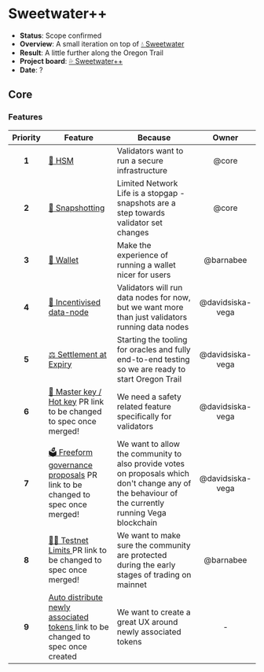 # Sweetwater++
  
* **Status**: Scope confirmed
* **Overview**: A small iteration on top of [💧 Sweetwater](./2.5-Sweetwater.md)
* **Result**: A little further along the Oregon Trail
* **Project board**: [💦 Sweetwater++](https://github.com/orgs/vegaprotocol/projects/93)
* **Date**: ?

## Core
### Features
| Priority | Feature | Because | Owner |
|:---------:|---------|---------|:------:|
| **1** | [🔑 HSM](https://github.com/orgs/vegaprotocol/projects/91) | Validators want to run a secure infrastructure | @core |
| **2** | [🎥 Snapshotting](https://github.com/orgs/vegaprotocol/projects/90) | Limited Network Life is a stopgap - snapshots are a step towards validator set changes | @core |
| **3** | [💼 Wallet](https://github.com/orgs/vegaprotocol/projects/94) | Make the experience of running a wallet nicer for users | @barnabee |
| **4** | [🤑 Incentivised data-node](https://github.com/orgs/vegaprotocol/projects/92) | Validators will run data nodes for now, but we want more than just validators running data nodes | @davidsiska-vega | 
| **5** | [⚖ Settlement at Expiry](https://github.com/orgs/vegaprotocol/projects/5) | Starting the tooling for oracles and fully end-to-end testing so we are ready to start Oregon Trail | @davidsiska-vega | 
| **6** | [🔑 Master key / Hot key](https://github.com/vegaprotocol/specs-internal/pull/694/files) PR link to be changed to spec once merged! | We need a safety related feature specifically for validators | @davidsiska-vega | 
| **7** | [🗳 Freeform governance proposals](https://github.com/vegaprotocol/specs-internal/pull/690/files) PR link to be changed to spec once merged! | We want to allow the community to also provide votes on proposals which don't change any of the behaviour of the currently running Vega blockchain | @davidsiska-vega | 
| **8** | [👮‍♂️ Testnet Limits ](https://github.com/orgs/vegaprotocol/projects/44) PR link to be changed to spec once merged! | We want to make sure the community are protected during the early stages of trading on mainnet  | @barnabee | 
| **9** | [Auto distribute newly associated tokens ](https://github.com/vegaprotocol/vega/issues/4082) link to be changed to spec once created | We want to create a great UX around newly associated tokens | - | 
